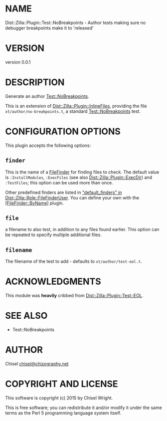 # NAME

Dist::Zilla::Plugin::Test::NoBreakpoints - Author tests making sure no debugger breakpoints make it to 'released'

# VERSION

version 0.0.1

# DESCRIPTION

Generate an author [Test::NoBreakpoints](https://metacpan.org/pod/Test::NoBreakpoints).

This is an extension of [Dist::Zilla::Plugin::InlineFiles](https://metacpan.org/pod/Dist::Zilla::Plugin::InlineFiles), providing
the file `xt/author/no-breakpoints.t`, a standard [Test::NoBreakpoints](https://metacpan.org/pod/Test::NoBreakpoints) test.

# CONFIGURATION OPTIONS

This plugin accepts the following options:

## `finder`

This is the name of a [FileFinder](https://metacpan.org/pod/Dist::Zilla::Role::FileFinder) for finding
files to check.  The default value is `:InstallModules`,
`:ExecFiles` (see also [Dist::Zilla::Plugin::ExecDir](https://metacpan.org/pod/Dist::Zilla::Plugin::ExecDir)) and `:TestFiles`;
this option can be used more than once.

Other predefined finders are listed in
["default\_finders" in Dist::Zilla::Role::FileFinderUser](https://metacpan.org/pod/Dist::Zilla::Role::FileFinderUser#default_finders).
You can define your own with the
[\[FileFinder::ByName\]](https://metacpan.org/pod/Dist::Zilla::Plugin::FileFinder::ByName) plugin.

## `file`

a filename to also test, in addition to any files found
earlier. This option can be repeated to specify multiple additional files.

## `filename`

The filename of the test to add - defaults to `xt/author/test-eol.t`.

# ACKNOWLEDGMENTS

This module was **heavily** cribbed from [Dist::Zilla::Plugin::Test::EOL](https://metacpan.org/pod/Dist::Zilla::Plugin::Test::EOL).

# SEE ALSO

- Test::NoBreakpoints

# AUTHOR

Chisel <chisel@chizography.net>

# COPYRIGHT AND LICENSE

This software is copyright (c) 2015 by Chisel Wright.

This is free software; you can redistribute it and/or modify it under
the same terms as the Perl 5 programming language system itself.
